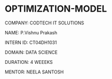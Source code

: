 # OPTIMIZATION-MODEL


COMPANY: CODTECH IT SOLUTIONS

NAME: P.Vishnu Prakash

INTERN ID: CT04DH1031

DOMAIN: DATA SCIENCE

DURATION: 4 WEEEKS

MENTOR: NEELA SANTOSH
